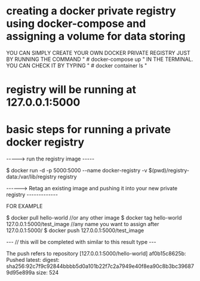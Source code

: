 # creating a docker private registry using docker-compose and assigning a volume for data storing 
YOU CAN SIMPLY CREATE YOUR OWN DOCKER PRIVATE REGISTRY JUST BY RUNNING THE COMMAND " # docker-compose up " IN THE TERMINAL.
YOU CAN CHECK IT BY TYPING " # docker container ls "

# registry will be running at 127.0.0.1:5000

# basic steps for running a private docker registry 
-----> run the registry image -----


$ docker run -d -p 5000:5000 --name docker-registry -v $(pwd)/registry-data:/var/lib/registry registry

------> Retag an existing image and pushing it into your new private registry -------------


FOR EXAMPLE


$ docker pull hello-world   //or any other image
$ docker tag hello-world 127.0.0.1:5000/test_image   //any name you want to assign after 127.0.0.1:5000/
$ docker push 127.0.0.1:5000/test_image


--- // this will be completed with similar to this result type ---

 The push refers to repository [127.0.0.1:5000/hello-world]
af0b15c8625b: Pushed 
latest: digest: sha256:92c7f9c92844bbbb5d0a101b22f7c2a7949e40f8ea90c8b3bc396879d95e899a size: 524

#  
